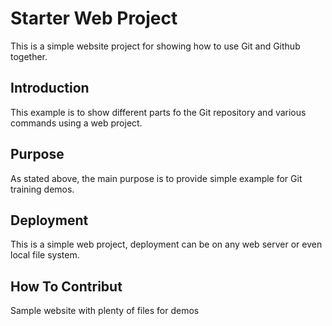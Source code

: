 # Starter Web Project

This is a simple website project for showing how to use Git and Github together.

## Introduction

This example is to show different parts fo the Git repository and various commands using a web project.

## Purpose

As stated above, the main purpose is to provide simple example for Git training demos.

## Deployment

This is a simple web project, deployment can be on any web server or even local file system.

## How To Contribut

Sample website with plenty of files for demos